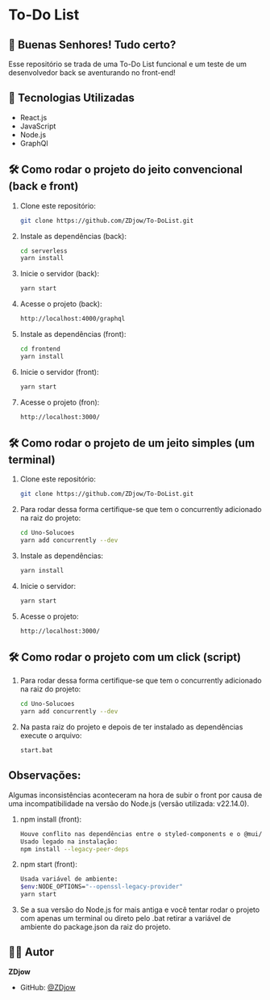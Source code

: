 # To-Do List

## 📌 Buenas Senhores! Tudo certo?

Esse repositório se trada de uma To-Do List funcional e um teste de um desenvolvedor back se aventurando no front-end!

## 🚀 Tecnologias Utilizadas

- React.js
- JavaScript
- Node.js
- GraphQl

## 🛠 Como rodar o projeto do jeito convencional (back e front)

1. Clone este repositório:
   ```sh
   git clone https://github.com/ZDjow/To-DoList.git
   ```
2. Instale as dependências (back):
   ```sh
   cd serverless
   yarn install
   ```
3. Inicie o servidor (back):
   ```sh
   yarn start
   ```
4. Acesse o projeto (back):
   ```sh
   http://localhost:4000/graphql
   ```
5. Instale as dependências (front):
   ```sh
   cd frontend
   yarn install
   ```
6. Inicie o servidor (front):
   ```sh
   yarn start
   ```
7. Acesse o projeto (fron):
   ```sh
   http://localhost:3000/
   ```

## 🛠 Como rodar o projeto de um jeito simples (um terminal)

1. Clone este repositório:
   ```sh
   git clone https://github.com/ZDjow/To-DoList.git
   ```
2. Para rodar dessa forma certifique-se que tem o concurrently adicionado na raiz do projeto:
   ```sh
   cd Uno-Solucoes
   yarn add concurrently --dev
   ```
3. Instale as dependências:
   ```sh
   yarn install
   ```
4. Inicie o servidor:
   ```sh
   yarn start
   ```
5. Acesse o projeto:
   ```sh
   http://localhost:3000/
   ```

## 🛠 Como rodar o projeto com um click (script)

1. Para rodar dessa forma certifique-se que tem o concurrently adicionado na raiz do projeto:
   ```sh
   cd Uno-Solucoes
   yarn add concurrently --dev
   ```
2. Na pasta raiz do projeto e depois de ter instalado as dependências execute o arquivo:
   ```sh
   start.bat
   ```

## Observações:

Algumas inconsistências aconteceram na hora de subir o front por causa de uma incompatibilidade na versão do Node.js (versão utilizada: v22.14.0).

1. npm install (front):
   ```sh
   Houve conflito nas dependências entre o styled-components e o @mui/styled-engine-sc.
   Usado legado na instalação:
   npm install --legacy-peer-deps
   ```
2. npm start (front):
   ```sh
   Usada variável de ambiente:
   $env:NODE_OPTIONS="--openssl-legacy-provider"
   yarn start
   ```
3. Se a sua versão do Node.js for mais antiga e você tentar rodar o projeto com apenas um terminal
   ou direto pelo .bat retirar a variável de ambiente do package.json da raiz do projeto.

## 👨‍💻 Autor

**ZDjow**

- GitHub: [@ZDjow](https://github.com/ZDjow)
